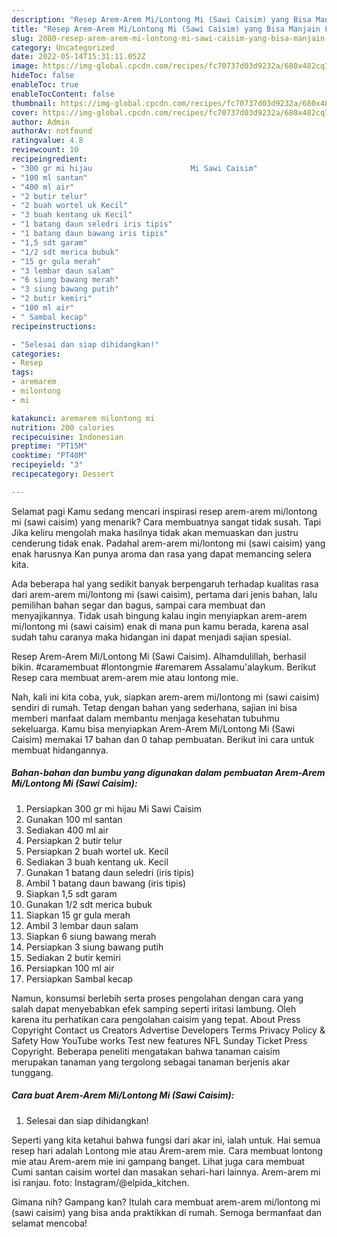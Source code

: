 ```yaml
---
description: "Resep Arem-Arem Mi/Lontong Mi (Sawi Caisim) yang Bisa Manjain Lidah, Buat Buka Puasa Sempurna"
title: "Resep Arem-Arem Mi/Lontong Mi (Sawi Caisim) yang Bisa Manjain Lidah, Buat Buka Puasa Sempurna"
slug: 2080-resep-arem-arem-mi-lontong-mi-sawi-caisim-yang-bisa-manjain-lidah-buat-buka-puasa-sempurna
category: Uncategorized
date: 2022-05-14T15:31:11.052Z
image: https://img-global.cpcdn.com/recipes/fc70737d03d9232a/680x482cq70/arem-arem-milontong-mi-sawi-caisim-foto-resep-utama.jpg
hideToc: false
enableToc: true
enableTocContent: false
thumbnail: https://img-global.cpcdn.com/recipes/fc70737d03d9232a/680x482cq70/arem-arem-milontong-mi-sawi-caisim-foto-resep-utama.jpg
cover: https://img-global.cpcdn.com/recipes/fc70737d03d9232a/680x482cq70/arem-arem-milontong-mi-sawi-caisim-foto-resep-utama.jpg
author: Admin
authorAv: notfound
ratingvalue: 4.8
reviewcount: 10
recipeingredient:
- "300 gr mi hijau                      Mi Sawi Caisim"
- "100 ml santan"
- "400 ml air"
- "2 butir telur"
- "2 buah wortel uk Kecil"
- "3 buah kentang uk Kecil"
- "1 batang daun seledri iris tipis"
- "1 batang daun bawang iris tipis"
- "1,5 sdt garam"
- "1/2 sdt merica bubuk"
- "15 gr gula merah"
- "3 lembar daun salam"
- "6 siung bawang merah"
- "3 siung bawang putih"
- "2 butir kemiri"
- "100 ml air"
- " Sambal kecap"
recipeinstructions:

- "Selesai dan siap dihidangkan!"
categories:
- Resep
tags:
- aremarem
- milontong
- mi

katakunci: aremarem milontong mi 
nutrition: 200 calories
recipecuisine: Indonesian
preptime: "PT15M"
cooktime: "PT40M"
recipeyield: "3"
recipecategory: Dessert

---
```



Selamat pagi Kamu sedang mencari inspirasi resep arem-arem mi/lontong mi (sawi caisim) yang menarik? Cara membuatnya sangat tidak susah. Tapi Jika keliru mengolah maka hasilnya tidak akan memuaskan dan justru cenderung tidak enak. Padahal arem-arem mi/lontong mi (sawi caisim) yang enak harusnya Kan punya aroma dan rasa yang dapat memancing selera kita.


Ada beberapa hal yang sedikit banyak berpengaruh terhadap kualitas rasa dari arem-arem mi/lontong mi (sawi caisim), pertama dari jenis bahan, lalu pemilihan bahan segar dan bagus, sampai cara membuat dan menyajikannya. Tidak usah bingung kalau ingin menyiapkan arem-arem mi/lontong mi (sawi caisim) enak di mana pun kamu berada, karena asal sudah tahu caranya maka hidangan ini dapat menjadi sajian spesial.

Resep Arem-Arem Mi/Lontong Mi (Sawi Caisim). Alhamdulillah, berhasil bikin. #caramembuat #lontongmie #aremarem Assalamu&#39;alaykum. Berikut Resep cara membuat arem-arem mie atau lontong mie.


Nah, kali ini kita coba, yuk, siapkan arem-arem mi/lontong mi (sawi caisim) sendiri di rumah. Tetap dengan bahan yang sederhana, sajian ini bisa memberi manfaat dalam membantu menjaga kesehatan tubuhmu sekeluarga. Kamu bisa menyiapkan Arem-Arem Mi/Lontong Mi (Sawi Caisim) memakai 17 bahan dan 0 tahap pembuatan. Berikut ini cara untuk membuat hidangannya.

<!--inarticleads1-->

##### Bahan-bahan dan bumbu yang digunakan dalam pembuatan Arem-Arem Mi/Lontong Mi (Sawi Caisim):

1. Persiapkan 300 gr mi hijau                      Mi Sawi Caisim
1. Gunakan 100 ml santan
1. Sediakan 400 ml air
1. Persiapkan 2 butir telur
1. Persiapkan 2 buah wortel uk. Kecil
1. Sediakan 3 buah kentang uk. Kecil
1. Gunakan 1 batang daun seledri (iris tipis)
1. Ambil 1 batang daun bawang (iris tipis)
1. Siapkan 1,5 sdt garam
1. Gunakan 1/2 sdt merica bubuk
1. Siapkan 15 gr gula merah
1. Ambil 3 lembar daun salam
1. Siapkan 6 siung bawang merah
1. Persiapkan 3 siung bawang putih
1. Sediakan 2 butir kemiri
1. Persiapkan 100 ml air
1. Persiapkan  Sambal kecap


Namun, konsumsi berlebih serta proses pengolahan dengan cara yang salah dapat menyebabkan efek samping seperti iritasi lambung. Oleh karena itu perhatikan cara pengolahan caisim yang tepat. About Press Copyright Contact us Creators Advertise Developers Terms Privacy Policy &amp; Safety How YouTube works Test new features NFL Sunday Ticket Press Copyright. Beberapa peneliti mengatakan bahwa tanaman caisim merupakan tanaman yang tergolong sebagai tanaman berjenis akar tunggang. 

<!--inarticleads2-->

##### Cara buat Arem-Arem Mi/Lontong Mi (Sawi Caisim):


1. Selesai dan siap dihidangkan!

Seperti yang kita ketahui bahwa fungsi dari akar ini, ialah untuk. Hai semua resep hari adalah Lontong mie atau Arem-arem mie. Cara membuat lontong mie atau Arem-arem mie ini gampang banget. Lihat juga cara membuat Cumi santan caisim wortel dan masakan sehari-hari lainnya. Arem-arem mi isi ranjau. foto: Instagram/@elpida_kitchen. 

Gimana nih? Gampang kan? Itulah cara membuat arem-arem mi/lontong mi (sawi caisim) yang bisa anda praktikkan di rumah. Semoga bermanfaat dan selamat mencoba!
